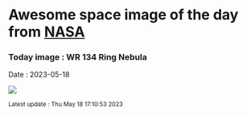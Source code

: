 
# Awesome space image of the day from [NASA](https://api.nasa.gov/)

### Today image : WR 134 Ring Nebula
Date : 2023-05-18

![](https://apod.nasa.gov/apod/image/2305/WR134SHO_1024.jpg)

<small>Latest update : Thu May 18 17:10:53 2023</small>
        